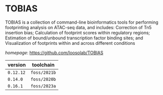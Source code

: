 # TOBIAS

TOBIAS is a collection of command-line bioinformatics tools for performing footprinting analysis on ATAC-seq data, and includes: Correction of Tn5 insertion bias; Calculation of footprint scores within regulatory regions; Estimation of bound/unbound transcription factor binding sites; and Visualization of footprints within and across different conditions

*homepage*: <https://github.com/loosolab/TOBIAS>

version | toolchain
--------|----------
``0.12.12`` | ``foss/2021b``
``0.14.0`` | ``foss/2020b``
``0.16.1`` | ``foss/2023a``
